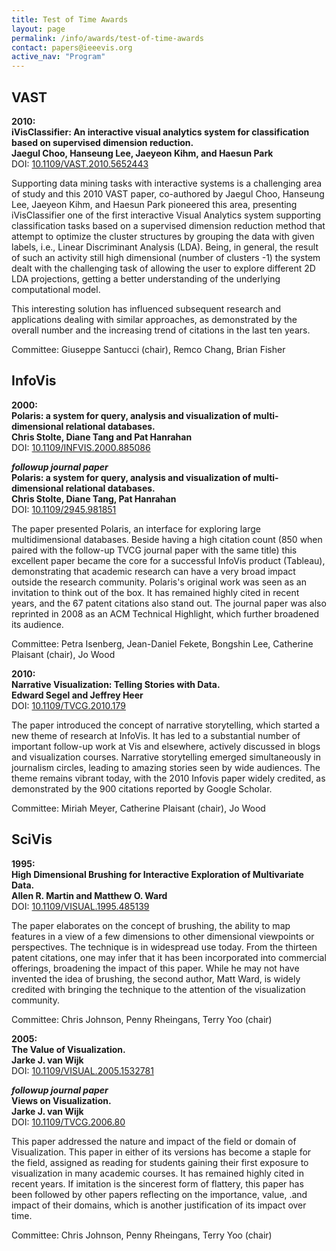 ```yaml
---
title: Test of Time Awards
layout: page
permalink: /info/awards/test-of-time-awards
contact: papers@ieeevis.org
active_nav: "Program"
---
```


## VAST
<b>2010: <br>
iVisClassifier: An interactive visual analytics system for classification based on supervised dimension reduction.<br/>
Jaegul Choo, Hanseung Lee, Jaeyeon Kihm, and Haesun Park</b><br>
DOI: [10.1109/VAST.2010.5652443](https://doi.org/10.1109/VAST.2010.5652443)

Supporting data mining tasks with interactive systems is a challenging area of study and this 2010 VAST paper, co-authored by Jaegul Choo, Hanseung Lee, Jaeyeon Kihm, and Haesun Park pioneered this area, presenting iVisClassifier one of the first  interactive Visual Analytics system supporting  classification tasks based on a supervised dimension reduction method that attempt to optimize the cluster structures by grouping the data with given labels, i.e.,  Linear Discriminant  Analysis (LDA). Being, in general, the result of such an activity still high dimensional (number of clusters -1) the system dealt with the challenging task of allowing the user to explore different 2D LDA projections, getting a better understanding of the underlying computational model.

This interesting solution has influenced subsequent research and applications dealing with similar approaches, as demonstrated by the overall number and the increasing trend of citations in the last ten years.

Committee:  Giuseppe Santucci (chair), Remco Chang, Brian Fisher

## InfoVis
<b>2000: <br>
Polaris: a system for query, analysis and visualization of multi-dimensional relational databases. <br>
Chris Stolte, Diane Tang and Pat Hanrahan </b><br>
DOI: [10.1109/INFVIS.2000.885086](https://doi.org/10.1109/INFVIS.2000.885086)

<b>_followup journal paper_<br>
Polaris: a system for query, analysis and visualization of multi-dimensional relational databases.<br>
Chris Stolte, Diane Tang, Pat Hanrahan </b><br>
DOI: [10.1109/2945.981851](https://doi.org/10.1109/2945.981851)

The paper presented Polaris, an interface for exploring large multidimensional databases.  Beside having a high citation count (850 when paired with the follow-up TVCG journal paper with the same title) this excellent paper became the core for a successful InfoVis product (Tableau), demonstrating that academic research can have a very broad impact outside the research community. Polaris's original work was seen as an invitation to think out of the box. It has remained highly cited in recent years, and the 67 patent citations also stand out. The journal paper was also reprinted in 2008 as an ACM Technical Highlight, which further broadened its audience.

Committee: Petra Isenberg, Jean-Daniel Fekete, Bongshin Lee, Catherine Plaisant (chair), Jo Wood

<b>2010: <br>
Narrative Visualization: Telling Stories with Data.<br>
Edward Segel and Jeffrey Heer</b><br>
DOI: [10.1109/TVCG.2010.179](https://doi.org/10.1109/TVCG.2010.179)

The paper introduced the concept of narrative storytelling, which started a new theme of research at InfoVis. It has led to a substantial number of important follow-up work at Vis and elsewhere, actively discussed in blogs and visualization courses.  Narrative storytelling emerged simultaneously in journalism circles, leading to amazing stories seen by wide audiences. The theme remains vibrant today, with the 2010 Infovis paper widely credited, as demonstrated by the 900 citations reported by Google Scholar.

Committee: Miriah Meyer, Catherine Plaisant (chair), Jo Wood

## SciVis

<b>1995: <br>
High Dimensional Brushing for Interactive Exploration of Multivariate Data.<br>
Allen R. Martin and Matthew O. Ward </b><br>
DOI: [10.1109/VISUAL.1995.485139](https://doi.org/10.1109/VISUAL.1995.485139)

The paper elaborates on the concept of brushing, the ability to map features in a view of a few dimensions to other dimensional viewpoints or perspectives. The technique is in widespread use today.  From the thirteen patent citations, one may infer that it has been incorporated into commercial offerings, broadening the impact of this paper.  While he may not have invented the idea of brushing, the second author, Matt Ward, is widely credited with bringing the technique to the attention of the visualization community.

Committee: Chris Johnson, Penny Rheingans, Terry Yoo (chair)

<b>2005: <br>
The Value of Visualization.<br>
Jarke J. van Wijk </b><br>
DOI: [10.1109/VISUAL.2005.1532781](https://doi.org/10.1109/VISUAL.2005.1532781)

<b>_followup journal paper_<br>
Views on Visualization.<br>
Jarke J. van Wijk</b><br>
DOI: [10.1109/TVCG.2006.80](https://doi.org/10.1109/TVCG.2006.80)

This paper addressed the nature and impact of the field or domain of Visualization.  This paper in either of its versions has become a staple for the field, assigned as reading for students gaining their first exposure to visualization in many academic courses.  It has remained highly cited in recent years.  If imitation is the sincerest form of flattery, this paper has been followed by other papers reflecting on the importance, value, .and impact of their domains, which is another justification of its impact over time.

Committee: Chris Johnson, Penny Rheingans, Terry Yoo (chair)
